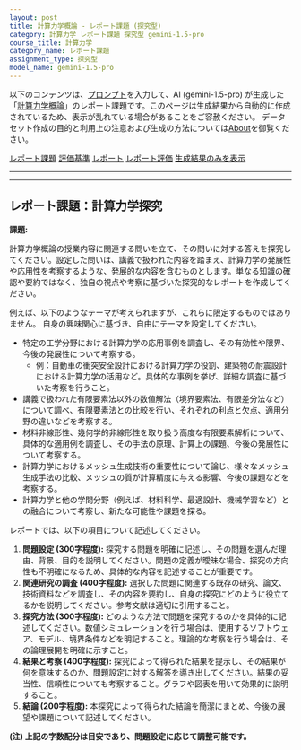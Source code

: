 ```yaml
---
layout: post
title: 計算力学概論 - レポート課題 (探究型)
category: 計算力学 レポート課題 探究型 gemini-1.5-pro
course_title: 計算力学
category_name: レポート課題
assignment_type: 探究型
model_name: gemini-1.5-pro
---
```


以下のコンテンツは、[プロンプト](http://127.0.0.1:8000/generated/計算力学/gemini-1.5-pro/prompt_レポート課題-探究型.md)を入力して、AI (gemini-1.5-pro) が生成した「[計算力学概論](/contents/計算力学/)」のレポート課題です。このページは生成結果から自動的に作成されているため、表示が乱れている場合があることをご容赦ください。
データセット作成の目的と利用上の注意および生成の方法については[About](/About)を御覧ください。

[レポート課題](../レポート課題-探究型)
[評価基準](../評価基準-探究型)
[レポート](../レポート-探究型)
[レポート評価](../レポート評価-探究型)
[生成結果のみを表示](http://127.0.0.1:8000/generated/計算力学/gemini-1.5-pro/レポート課題-探究型.md)
  

***
***
  
## レポート課題：計算力学探究

**課題:**

計算力学概論の授業内容に関連する問いを立て、その問いに対する答えを探究してください。設定した問いは、講義で扱われた内容を踏まえ、計算力学の発展性や応用性を考察するような、発展的な内容を含むものとします。単なる知識の確認や要約ではなく、独自の視点や考察に基づいた探究的なレポートを作成してください。

例えば、以下のようなテーマが考えられますが、これらに限定するものではありません。  自身の興味関心に基づき、自由にテーマを設定してください。

* 特定の工学分野における計算力学の応用事例を調査し、その有効性や限界、今後の発展性について考察する。
    * 例：自動車の衝突安全設計における計算力学の役割、建築物の耐震設計における計算力学の活用など。具体的な事例を挙げ、詳細な調査に基づいた考察を行うこと。
* 講義で扱われた有限要素法以外の数値解法（境界要素法、有限差分法など）について調べ、有限要素法との比較を行い、それぞれの利点と欠点、適用分野の違いなどを考察する。
* 材料非線形性、幾何学的非線形性を取り扱う高度な有限要素解析について、具体的な適用例を調査し、その手法の原理、計算上の課題、今後の発展性について考察する。
* 計算力学におけるメッシュ生成技術の重要性について論じ、様々なメッシュ生成手法の比較、メッシュの質が計算精度に与える影響、今後の課題などを考察する。
* 計算力学と他の学問分野（例えば、材料科学、最適設計、機械学習など）との融合について考察し、新たな可能性や課題を探る。


レポートでは、以下の項目について記述してください。

1. **問題設定 (300字程度):**  探究する問題を明確に記述し、その問題を選んだ理由、背景、目的を説明してください。問題の定義が曖昧な場合、探究の方向性も不明確になるため、具体的な内容を記述することが重要です。
2. **関連研究の調査 (400字程度):**  選択した問題に関連する既存の研究、論文、技術資料などを調査し、その内容を要約し、自身の探究にどのように役立てるかを説明してください。参考文献は適切に引用すること。
3. **探究方法 (300字程度):** どのような方法で問題を探究するのかを具体的に記述してください。数値シミュレーションを行う場合は、使用するソフトウェア、モデル、境界条件などを明記すること。理論的な考察を行う場合は、その論理展開を明確に示すこと。
4. **結果と考察 (400字程度):** 探究によって得られた結果を提示し、その結果が何を意味するのか、問題設定に対する解答を導き出してください。結果の妥当性、信頼性についても考察すること。グラフや図表を用いて効果的に説明すること。
5. **結論 (200字程度):**  本探究によって得られた結論を簡潔にまとめ、今後の展望や課題について記述してください。


**(注) 上記の字数配分は目安であり、問題設定に応じて調整可能です。**

